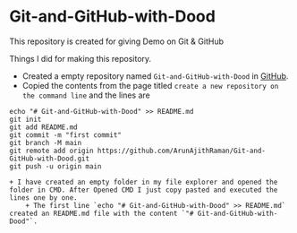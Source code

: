 # Git-and-GitHub-with-Dood

This repository is created for giving Demo on Git & GitHub

Things I did for making this repository.

+ Created a empty repository named `Git-and-GitHub-with-Dood` in [GitHub](https://github.com/new).
+ Copied the contents from the page titled `create a new repository on the command line` and the lines are 
```
echo "# Git-and-GitHub-with-Dood" >> README.md
git init
git add README.md
git commit -m "first commit"
git branch -M main
git remote add origin https://github.com/ArunAjithRaman/Git-and-GitHub-with-Dood.git
git push -u origin main

+ I have created an empty folder in my file explorer and opened the folder in CMD. After Opened CMD I just copy pasted and executed the lines one by one.
    + The first line `echo "# Git-and-GitHub-with-Dood" >> README.md` created an README.md file with the content `"# Git-and-GitHub-with-Dood"`.